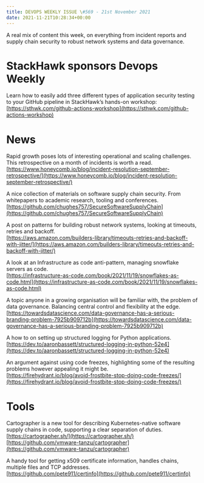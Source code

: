 ```yaml
---
title: DEVOPS WEEKLY ISSUE \#569 - 21st November 2021 
date: 2021-11-21T10:28:34+00:00
---
```


A real mix of content this week, on everything from incident reports and supply chain security to robust network systems and data governance.


StackHawk sponsors Devops Weekly
============================

Learn how to easily add three different types of application security testing to your GitHub pipeline in StackHawk’s hands-on workshop:
<br>[https://sthwk.com/github-actions-workshop](https://sthwk.com/github-actions-workshop)


News
====

Rapid growth poses lots of interesting operational and scaling challenges. This retrospective on a month of incidents is worth a read.
<br>[https://www.honeycomb.io/blog/incident-resolution-september-retrospective/](https://www.honeycomb.io/blog/incident-resolution-september-retrospective/)


A nice collection of materials on software supply chain security. From whitepapers to academic research, tooling and conferences.
<br>[https://github.com/chughes757/SecureSoftwareSupplyChain](https://github.com/chughes757/SecureSoftwareSupplyChain)


A post on patterns for building robust network systems, looking at timeouts, retries and backoff.
<br>[https://aws.amazon.com/builders-library/timeouts-retries-and-backoff-with-jitter/](https://aws.amazon.com/builders-library/timeouts-retries-and-backoff-with-jitter/)


A look at an Infrastructure as code anti-pattern, managing snowflake servers as code.
<br>[https://infrastructure-as-code.com/book/2021/11/19/snowflakes-as-code.html](https://infrastructure-as-code.com/book/2021/11/19/snowflakes-as-code.html)


A topic anyone in a growing organisation will be familiar with, the problem of data governance. Balancing central control and flexibility at the edge.
<br>[https://towardsdatascience.com/data-governance-has-a-serious-branding-problem-7925b909712b](https://towardsdatascience.com/data-governance-has-a-serious-branding-problem-7925b909712b)


A how to on setting up structured logging for Python applications.
<br>[https://dev.to/aaronbassett/structured-logging-in-python-52e4](https://dev.to/aaronbassett/structured-logging-in-python-52e4)


An argument against using code freezes, highlighting some of the resulting problems however appealing it might be.
<br>[https://firehydrant.io/blog/avoid-frostbite-stop-doing-code-freezes/](https://firehydrant.io/blog/avoid-frostbite-stop-doing-code-freezes/)


Tools
=====

Cartographer is a new tool for describing Kubernetes-native software supply chains in code, supporting a clear separation of duties.
<br>[https://cartographer.sh/](https://cartographer.sh/)
<br>[https://github.com/vmware-tanzu/cartographer](https://github.com/vmware-tanzu/cartographer)


A handy tool for getting x509 certificate information, handles chains, multiple files and TCP addresses.
<br>[https://github.com/pete911/certinfo](https://github.com/pete911/certinfo)




